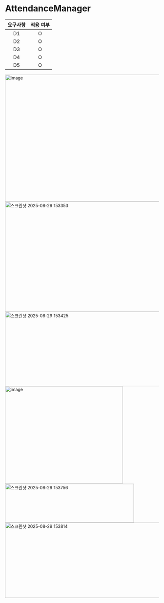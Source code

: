 # AttendanceManager

|요구사항|적용 여부|
|:-:|:-:|
|D1|O|
|D2|O|
|D3|O|
|D4|O|
|D5|O|

<img width="696" height="417" alt="image" src="https://github.com/user-attachments/assets/2d464228-040c-40be-9ce2-a41d2a136da2" />

<img width="741" height="361" alt="스크린샷 2025-08-29 153353" src="https://github.com/user-attachments/assets/ee077951-3117-4910-a293-e96b3a202da5" />

<img width="712" height="244" alt="스크린샷 2025-08-29 153425" src="https://github.com/user-attachments/assets/7253c80a-eacf-4c49-88ab-a44885b655e7" />

<img width="385" height="320" alt="image" src="https://github.com/user-attachments/assets/51fa4bd0-f9b2-42e9-a25f-0a3adf2674d7" />

<img width="422" height="127" alt="스크린샷 2025-08-29 153756" src="https://github.com/user-attachments/assets/dfb9369d-6c09-4a81-be26-753a7f22145b" />

<img width="677" height="247" alt="스크린샷 2025-08-29 153814" src="https://github.com/user-attachments/assets/bbd35b64-865f-4f80-a54f-0c96920504e0" />

